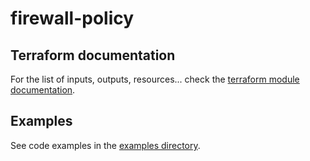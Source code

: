 # firewall-policy

## Terraform documentation
For the list of inputs, outputs, resources... check the [terraform module documentation](tfdocs.md).

## Examples
See code examples in the [examples directory](examples/).
